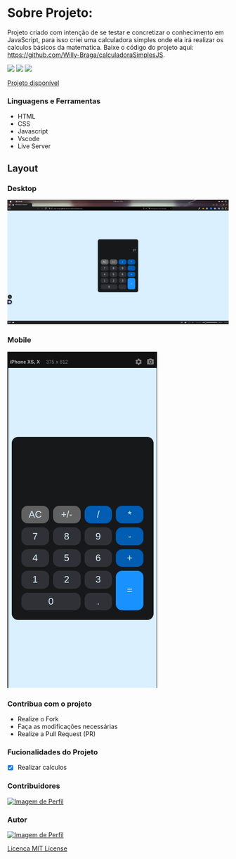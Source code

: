 # Sobre Projeto:

Projeto criado com intenção de se testar e concretizar o conhecimento em JavaScript, para isso criei uma calculadora simples onde ela irá realizar os calculos básicos da matematica.
Baixe o código do projeto aqui: https://github.com/Willy-Braga/calculadoraSimplesJS.

<img src="https://img.shields.io/github/stars/Willy-Braga/calculadoraSimplesJS?style=social">
<img src="https://img.shields.io/github/issues-pr-raw/Willy-Braga/calculadoraSimplesJS?style=social">
<img src="https://img.shields.io/github/issues-closed/willy-braga/calculadoraSimplesJS?style=social">

[Projeto disponível](https://willy-braga.github.io/calculadoraSimplesJS/)

### Linguagens e Ferramentas

- HTML
- CSS
- Javascript
- Vscode
- Live Server

## Layout

### Desktop

<img src="src/designs/Design-desktop.png"/>

### Mobile

<img src="src/designs/Mobile-desing.png" />

<!-- [Figma do Projeto](https://figma.com/) -->

### Contribua com o projeto

- Realize o Fork
- Faça as modificações necessárias
- Realize a Pull Request (PR)

### Fucionalidades do Projeto

- [x] Realizar calculos


### Contribuidores

<a href="https://github.com/willy-braga">
<img src="https://github.com/willy-braga.png" width="70px" alt="Imagem de Perfil" />
</a>


### Autor

<a href="https://github.com/willy-braga">
<img src="https://github.com/willy-braga.png" width="70px" alt="Imagem de Perfil" />
</a>

[Licenca MIT License](http://creativecommons.org/licenses/by)
